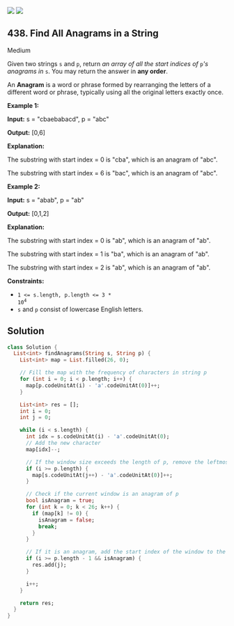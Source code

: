 [![](https://img.shields.io/github/stars/javadev/LeetCode-in-All?label=Stars&style=flat-square)](https://github.com/javadev/LeetCode-in-All)
[![](https://img.shields.io/github/forks/javadev/LeetCode-in-All?label=Fork%20me%20on%20GitHub%20&style=flat-square)](https://github.com/javadev/LeetCode-in-All/fork)

## 438\. Find All Anagrams in a String

Medium

Given two strings `s` and `p`, return _an array of all the start indices of_ `p`_'s anagrams in_ `s`. You may return the answer in **any order**.

An **Anagram** is a word or phrase formed by rearranging the letters of a different word or phrase, typically using all the original letters exactly once.

**Example 1:**

**Input:** s = "cbaebabacd", p = "abc"

**Output:** [0,6]

**Explanation:** 

The substring with start index = 0 is "cba", which is an anagram of "abc". 

The substring with start index = 6 is "bac", which is an anagram of "abc".

**Example 2:**

**Input:** s = "abab", p = "ab"

**Output:** [0,1,2]

**Explanation:** 

The substring with start index = 0 is "ab", which is an anagram of "ab". 

The substring with start index = 1 is "ba", which is an anagram of "ab". 

The substring with start index = 2 is "ab", which is an anagram of "ab".

**Constraints:**

*   <code>1 <= s.length, p.length <= 3 * 10<sup>4</sup></code>
*   `s` and `p` consist of lowercase English letters.

## Solution

```dart
class Solution {
  List<int> findAnagrams(String s, String p) {
    List<int> map = List.filled(26, 0);

    // Fill the map with the frequency of characters in string p
    for (int i = 0; i < p.length; i++) {
      map[p.codeUnitAt(i) - 'a'.codeUnitAt(0)]++;
    }

    List<int> res = [];
    int i = 0;
    int j = 0;

    while (i < s.length) {
      int idx = s.codeUnitAt(i) - 'a'.codeUnitAt(0);
      // Add the new character
      map[idx]--;

      // If the window size exceeds the length of p, remove the leftmost character
      if (i >= p.length) {
        map[s.codeUnitAt(j++) - 'a'.codeUnitAt(0)]++;
      }

      // Check if the current window is an anagram of p
      bool isAnagram = true;
      for (int k = 0; k < 26; k++) {
        if (map[k] != 0) {
          isAnagram = false;
          break;
        }
      }

      // If it is an anagram, add the start index of the window to the result
      if (i >= p.length - 1 && isAnagram) {
        res.add(j);
      }

      i++;
    }

    return res;
  }
}
```